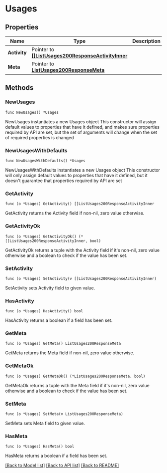 # Usages

## Properties

Name | Type | Description | Notes
------------ | ------------- | ------------- | -------------
**Activity** | Pointer to [**[]ListUsages200ResponseActivityInner**](ListUsages200ResponseActivityInner.md) |  | [optional] 
**Meta** | Pointer to [**ListUsages200ResponseMeta**](ListUsages200ResponseMeta.md) |  | [optional] 

## Methods

### NewUsages

`func NewUsages() *Usages`

NewUsages instantiates a new Usages object
This constructor will assign default values to properties that have it defined,
and makes sure properties required by API are set, but the set of arguments
will change when the set of required properties is changed

### NewUsagesWithDefaults

`func NewUsagesWithDefaults() *Usages`

NewUsagesWithDefaults instantiates a new Usages object
This constructor will only assign default values to properties that have it defined,
but it doesn't guarantee that properties required by API are set

### GetActivity

`func (o *Usages) GetActivity() []ListUsages200ResponseActivityInner`

GetActivity returns the Activity field if non-nil, zero value otherwise.

### GetActivityOk

`func (o *Usages) GetActivityOk() (*[]ListUsages200ResponseActivityInner, bool)`

GetActivityOk returns a tuple with the Activity field if it's non-nil, zero value otherwise
and a boolean to check if the value has been set.

### SetActivity

`func (o *Usages) SetActivity(v []ListUsages200ResponseActivityInner)`

SetActivity sets Activity field to given value.

### HasActivity

`func (o *Usages) HasActivity() bool`

HasActivity returns a boolean if a field has been set.

### GetMeta

`func (o *Usages) GetMeta() ListUsages200ResponseMeta`

GetMeta returns the Meta field if non-nil, zero value otherwise.

### GetMetaOk

`func (o *Usages) GetMetaOk() (*ListUsages200ResponseMeta, bool)`

GetMetaOk returns a tuple with the Meta field if it's non-nil, zero value otherwise
and a boolean to check if the value has been set.

### SetMeta

`func (o *Usages) SetMeta(v ListUsages200ResponseMeta)`

SetMeta sets Meta field to given value.

### HasMeta

`func (o *Usages) HasMeta() bool`

HasMeta returns a boolean if a field has been set.


[[Back to Model list]](../README.md#documentation-for-models) [[Back to API list]](../README.md#documentation-for-api-endpoints) [[Back to README]](../README.md)


